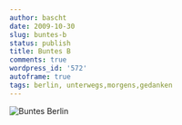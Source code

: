 ```yaml
---
author: bascht
date: 2009-10-30
slug: buntes-b
status: publish
title: Buntes B
comments: true
wordpress_id: '572'
autoframe: true
tags: berlin, unterwegs,morgens,gedanken
---
```


![Buntes Berlin](https://img.bascht.com/uploads/big/116998e76ea222d80ab319c8e3b43183.jpg)
